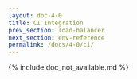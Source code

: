```yaml
---
layout: doc-4-0
title: CI Integration
prev_section: load-balancer
next_section: env-reference
permalink: /docs/4-0/ci/
---
```


{% include doc_not_available.md %}

